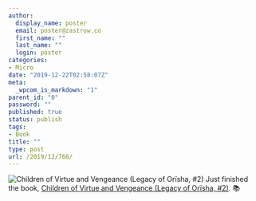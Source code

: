 ```yaml
---
author:
  display_name: poster
  email: poster@zastrow.co
  first_name: ""
  last_name: ""
  login: poster
categories:
- Micro
date: "2019-12-22T02:58:07Z"
meta:
  _wpcom_is_markdown: "1"
parent_id: "0"
password: ""
published: true
status: publish
tags:
- Book
title: ""
type: post
url: /2019/12/766/
---
```

<p><img src="{{ site.baseurl }}/assets/2019/12/39122774._SY75_.jpg" alt="Children of Virtue and Vengeance (Legacy of Orïsha, #2)" /> Just finished the book, <a href="https://www.goodreads.com/review/show/2523973374?utm_medium=api&amp;utm_source=rss">Children of Virtue and Vengeance (Legacy of Orïsha, #2)</a>. 📚</p>
